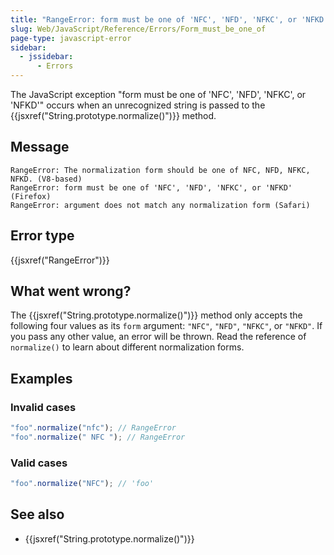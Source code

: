 ```yaml
---
title: "RangeError: form must be one of 'NFC', 'NFD', 'NFKC', or 'NFKD'"
slug: Web/JavaScript/Reference/Errors/Form_must_be_one_of
page-type: javascript-error
sidebar:
  - jssidebar:
      - Errors
---
```


The JavaScript exception "form must be one of 'NFC', 'NFD', 'NFKC', or 'NFKD'" occurs when an unrecognized string is passed to the {{jsxref("String.prototype.normalize()")}} method.

## Message

```plain
RangeError: The normalization form should be one of NFC, NFD, NFKC, NFKD. (V8-based)
RangeError: form must be one of 'NFC', 'NFD', 'NFKC', or 'NFKD' (Firefox)
RangeError: argument does not match any normalization form (Safari)
```

## Error type

{{jsxref("RangeError")}}

## What went wrong?

The {{jsxref("String.prototype.normalize()")}} method only accepts the following four values as its `form` argument: `"NFC"`, `"NFD"`, `"NFKC"`, or `"NFKD"`. If you pass any other value, an error will be thrown. Read the reference of `normalize()` to learn about different normalization forms.

## Examples

### Invalid cases

```js example-bad
"foo".normalize("nfc"); // RangeError
"foo".normalize(" NFC "); // RangeError
```

### Valid cases

```js example-good
"foo".normalize("NFC"); // 'foo'
```

## See also

- {{jsxref("String.prototype.normalize()")}}
